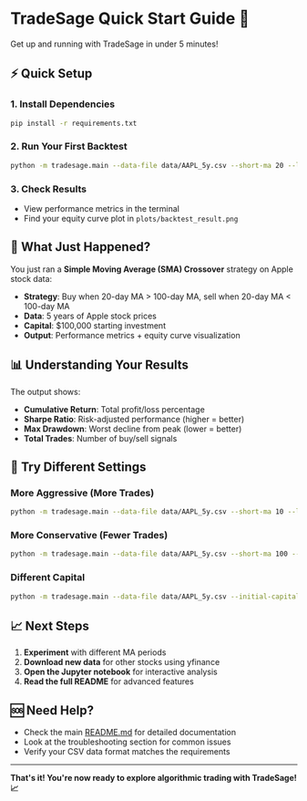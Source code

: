 # TradeSage Quick Start Guide 🚀

Get up and running with TradeSage in under 5 minutes!

## ⚡ Quick Setup

### 1. Install Dependencies
```bash
pip install -r requirements.txt
```

### 2. Run Your First Backtest
```bash
python -m tradesage.main --data-file data/AAPL_5y.csv --short-ma 20 --long-ma 100 --initial-capital 100000
```

### 3. Check Results
- View performance metrics in the terminal
- Find your equity curve plot in `plots/backtest_result.png`

## 🎯 What Just Happened?

You just ran a **Simple Moving Average (SMA) Crossover** strategy on Apple stock data:

- **Strategy**: Buy when 20-day MA > 100-day MA, sell when 20-day MA < 100-day MA
- **Data**: 5 years of Apple stock prices
- **Capital**: $100,000 starting investment
- **Output**: Performance metrics + equity curve visualization

## 📊 Understanding Your Results

The output shows:
- **Cumulative Return**: Total profit/loss percentage
- **Sharpe Ratio**: Risk-adjusted performance (higher = better)
- **Max Drawdown**: Worst decline from peak (lower = better)
- **Total Trades**: Number of buy/sell signals

## 🔄 Try Different Settings

### More Aggressive (More Trades)
```bash
python -m tradesage.main --data-file data/AAPL_5y.csv --short-ma 10 --long-ma 50
```

### More Conservative (Fewer Trades)
```bash
python -m tradesage.main --data-file data/AAPL_5y.csv --short-ma 100 --long-ma 300
```

### Different Capital
```bash
python -m tradesage.main --data-file data/AAPL_5y.csv --initial-capital 50000
```

## 📈 Next Steps

1. **Experiment** with different MA periods
2. **Download new data** for other stocks using yfinance
3. **Open the Jupyter notebook** for interactive analysis
4. **Read the full README** for advanced features

## 🆘 Need Help?

- Check the main [README.md](README.md) for detailed documentation
- Look at the troubleshooting section for common issues
- Verify your CSV data format matches the requirements

---

**That's it! You're now ready to explore algorithmic trading with TradeSage! 📈**

